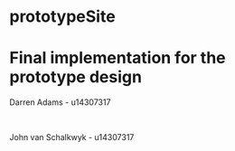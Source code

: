 # prototypeSite

<h1>Final implementation for the prototype design</h1>
<p>Darren Adams - u14307317</p>
<br/>
<p>John van Schalkwyk - u14307317 </p>
